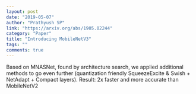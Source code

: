 ```yaml
---
layout: post
date: "2019-05-07"
author: "Prathyush SP"
link: "https://arxiv.org/abs/1905.02244"
category: "Paper"
title: "Introducing MobileNetV3"
tags: ""
comments: true
---
```

Based on MNASNet, found by architecture search, we applied additional methods to go even further (quantization friendly SqueezeExcite & Swish + NetAdapt + Compact layers). Result: 2x faster and more accurate than MobileNetV2